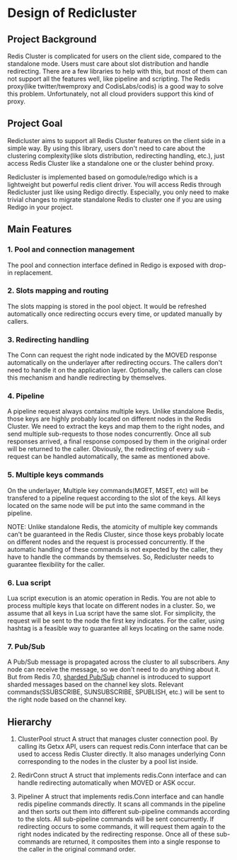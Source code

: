 # Design of Redicluster

## Project Background
Redis Cluster is complicated for users on the client side, compared to the standalone mode. Users must care about slot distribution and handle redirecting. There are a few libraries to help with this, but most of them can not support all the features well, like pipeline and scripting. The Redis proxy(like twitter/twemproxy and CodisLabs/codis) is a good way to solve this problem. Unfortunately, not all cloud providers support this kind of proxy.

## Project Goal
Redicluster aims to support all Redis Cluster features on the client side in a simple way. By using this library, users don't need to care about the clustering complexity(like slots distribution, redirecting handling, etc.), just access Redis Cluster like a standalone one or the cluster behind proxy.

Redicluster is implemented based on gomodule/redigo which is a lightweight but powerful redis client driver. You will access Redis through Redicluster just like using Redigo directly. Especially, you only need to make trivial changes to migrate standalone Redis to cluster one if you are using Redigo in your project.

## Main Features
### 1. Pool and connection management
The pool and connection interface defined in Redigo is exposed with drop-in replacement.

### 2. Slots mapping and routing
The slots mapping is stored in the pool object. It would be refreshed automatically once redirecting occurs every time, or updated manually by callers.

### 3. Redirecting handling
The Conn can request the right node indicated by the MOVED response automatically on the underlayer after redirecting occurs. The callers don't need to handle it on the application layer. Optionally, the callers can close this mechanism and handle redirecting by themselves.

### 4. Pipeline
A pipeline request always contains multiple keys. Unlike standalone Redis, those keys are highly probably located on different nodes in the Redis Cluster. We need to extract the keys and map them to the right nodes, and send multiple sub-requests to those nodes concurrently. Once all sub responses arrived, a final response composed by them in the original order will be returned to the caller. Obviously, the redirecting of every sub -request can be handled automatically, the same as mentioned above.

### 5. Multiple keys commands
On the underlayer, Multiple key commands(MGET, MSET, etc) will be transfered to a pipeline request according to the slot of the keys. All keys located on the same node will be put into the same command in the pipeline.

NOTE: Unlike standalone Redis, the atomicity of multiple key commands can't be guaranteed in the Redis Cluster, since those keys probably locate on different nodes and the request is processed concurrently. If the automatic handling of these commands is not expected by the caller, they have to handle the commands by themselves. So, Redicluster needs to guarantee flexibility for the caller.

### 6. Lua script
Lua script execution is an atomic operation in Redis. You are not able to process multiple keys that locate on different nodes in a cluster. So, we assume that all keys in Lua script have the same slot. For simplicity, the request will be sent to the node the first key indicates. For the caller, using hashtag is a feasible way to guarantee all keys locating on the same node.

### 7. Pub/Sub
A Pub/Sub message is propagated across the cluster to all subscribers. Any node can receive the message, so we don't need to do anything about it. But from Redis 7.0, [sharded Pub/Sub](https://redis.io/docs/manual/pubsub/#sharded-pubsub) channel is introduced to support sharded messages based on the channel key slots. Relevant commands(SSUBSCRIBE, SUNSUBSCRIBE, SPUBLISH, etc.) will be sent to the right node based on the channel key.

## Hierarchy
1. ClusterPool struct
   A struct that manages cluster connection pool. By calling its Getxx API, users can request redis.Conn interface that can be used to access Redis Cluster directly. It also manages underlying Conn corresponding to the nodes in the cluster by a pool list inside.

2. RedirConn struct
   A struct that implements redis.Conn interface and can handle redirecting automatically when MOVED or ASK occur.
   
3. Pipeliner
   A struct that implements redis.Conn interface and can handle redis pipeline commands directly. It scans all commands in the pipeline and then sorts out them into different sub-pipeline commands according to the slots. All sub-pipeline commands will be sent concurrently. If redirecting occurs to some commands, it will request them again to the right nodes indicated by the redirecting response. Once all of these sub-commands are returned, it composites them into a single response to the caller in the original command order.